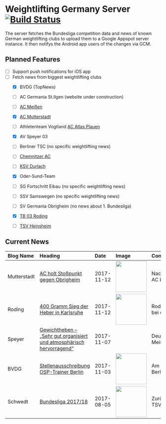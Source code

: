 # Weightlifting Germany Server [![Build Status](https://travis-ci.org/WGierke/weightlifting_germany_server.svg?branch=master)](https://travis-ci.org/WGierke/weightlifting_germany_server)

The server fetches the Bundesliga competition data and news of known German weightlifting clubs to upload them to a Google Appspot server instance.
It then notifys the Android app users of the changes via GCM.

## Planned Features
- [ ] Support push notifications for iOS app  
- [ ] Fetch news from biggest weightlifting clubs
    - [X] BVDG (TopNews)
    - [ ] AC Germania St.Ilgen (website under construction)
    - [ ] [AC Meißen](http://www.ac-meissen.de/index.php?start=1)
    - [X] [AC Mutterstadt](http://www.ac-mutterstadt.de/index.php?start=1)
    - [ ] Athletenteam Vogtland [AC Atlas Plauen](https://acatlas.wordpress.com/)
    - [X] AV Speyer 03
    - [ ] Berliner TSC (no specific weightlifting news)
    - [ ] [Chemnitzer AC](http://chemnitzer-athletenclub.de/aktuelles/news/page/1/)
    - [ ] [KSV Durlach](http://ksvdurlach.de/news?page_n54=1)
    - [X] Oder-Sund-Team
    - [ ] SG Fortschritt Eibau (no specific weightlifting news)
    - [ ] SSV Samswegen (no specific weightlifting news)
    - [ ] SV Germania Obrigheim (no news about 1. Bundesliga)
    - [X] [TB 03 Roding](http://www.tb03-gewichtheben.de/page/1/)
    - [ ] [TSV Heinsheim](http://gewichtheben.tsv-heinsheim.de/index.php?start=1)


## Current News

| Blog Name   | Heading                                                                                                                                                                      | Date       | Image                                                                                                                    | Content                 |
|:------------|:-----------------------------------------------------------------------------------------------------------------------------------------------------------------------------|:-----------|:-------------------------------------------------------------------------------------------------------------------------|:------------------------|
| Mutterstadt | [AC holt Stoßpunkt gegen Obrigheim](http://www.ac-mutterstadt.de/index.php?start=0&heading=bcf6c229ee38c538a6e58b4fafb96b3b1510441200.0)                                     | 2017-11-12 | <img src='http://www.ac-mutterstadt.de//images/Prot-obrigh-nov-17.jpg' width='100px'/>                                   | Nachdem der AC berei... |
| Roding      | [400 Gramm Sieg der Heber in Karlsruhe](http://www.tb03-gewichtheben.de/2017/11/400-gramm-sieg-der-heber-in-karlsruhe/)                                                      | 2017-11-12 | <img src='http://www.tb03-gewichtheben.de/wp-content/gallery/ksv-durlach-tb-03-roding/S1140049.JPG' width='100px'/>      | Roding zog bei der P... |
| Speyer      | [Gewichtheben – „Sehr gut organisiert und atmosphärisch hervorragend“](http://www.av03-speyer.de/2017/11/gewichtheben-sehr-gut-organisiert-und-atmosphaerisch-hervorragend/) | 2017-11-07 |                                                                                                                          | Deutsche Meisterscha... |
| BVDG        | [Stellenausschreibung OSP-Trainer Berlin](http://www.german-weightlifting.de/stellenausschreibung-osp-trainer-berlin/)                                                       | 2017-11-03 | <img src='http://www.german-weightlifting.de/wp-content/uploads/2017/11/GW-News.jpg' width='100px'/>                     | Am OSP Berlin ist zu... |
| Schwedt     | [Bundesliga 2017/18](http://gewichtheben.blauweiss65-schwedt.de/?p=7639)                                                                                                     | 2017-08-05 | <img src='http://gewichtheben.blauweiss65-schwedt.de/wp-content/uploads/2017/08/GW-Logo-neu-300x148.jpg' width='100px'/> | Zurück zum TSV Blau ... |